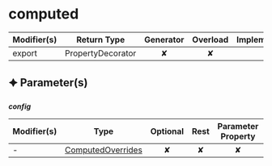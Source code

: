 # computed

| Modifier(s)                            | Return Type                    | Generator                        | Overload                         | Implementation                        |
|----------------------------------------|--------------------------------|:--------------------------------:|:--------------------------------:|:-------------------------------------:|
| export | PropertyDecorator | ✘ | ✘  | ✔ |

## &#128966; Parameter(s)

_**config**_

| Modifier(s)                              | Type                        | Optional                           | Rest                          | Parameter Property                          | Initializer                       |
|------------------------------------------|-----------------------------|:----------------------------------:|:-----------------------------:|:-------------------------------------------:|-----------------------------------|
| - | [ComputedOverrides](https://hamedfathi.gitbook.io/aurelia-2-doc-api/runtime/observation/interface/computed-observer/computedoverrides) | ✘  | ✘ | ✘ | - |